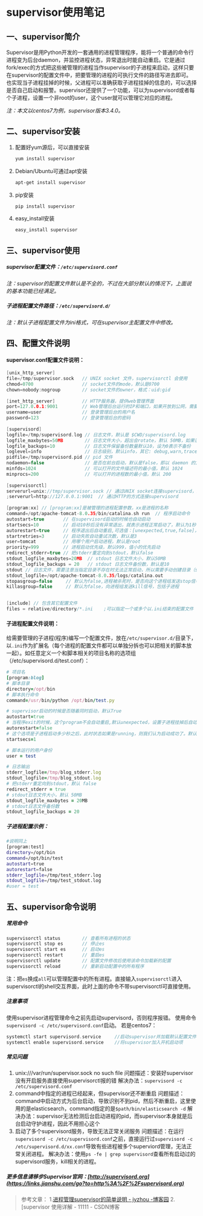 # supervisor使用笔记

## 一、supervisor简介

Supervisor是用Python开发的一套通用的进程管理程序，能将一个普通的命令行进程变为后台daemon，并监控进程状态，异常退出时能自动重启。它是通过fork/exec的方式把这些被管理的进程当作supervisor的子进程来启动，这样只要在supervisor的配置文件中，把要管理的进程的可执行文件的路径写进去即可。也实现当子进程挂掉的时候，父进程可以准确获取子进程挂掉的信息的，可以选择是否自己启动和报警。supervisor还提供了一个功能，可以为supervisord或者每个子进程，设置一个非root的user，这个user就可以管理它对应的进程。

*注：本文以centos7为例，supervisor版本3.4.0。*

## 二、supervisor安装

1. 配置好yum源后，可以直接安装

    

    ```bash
    yum install supervisor
    ```

2. Debian/Ubuntu可通过apt安装

    

    ```bash
    apt-get install supervisor
    ```

3. pip安装

    

    ```bash
    pip install supervisor
    ```

4. easy_install安装

    

    ```bash
    easy_install supervisor
    ```

## 三、supervisor使用

##### supervisor配置文件：`/etc/supervisord.conf`

*注：supervisor的配置文件默认是不全的，不过在大部分默认的情况下，上面说的基本功能已经满足。*

##### 子进程配置文件路径：`/etc/supervisord.d/`

*注：默认子进程配置文件为ini格式，可在supervisor主配置文件中修改。*

## 四、配置文件说明

#### supervisor.conf配置文件说明：

```c++
[unix_http_server]
file=/tmp/supervisor.sock   // UNIX socket 文件，supervisorctl 会使用
chmod=0700                  // socket文件的mode，默认是0700
chown=nobody:nogroup        // socket文件的owner，格式：uid:gid
 
[inet_http_server]          // HTTP服务器，提供web管理界面
port=127.0.0.1:9001         // Web管理后台运行的IP和端口，如果开放到公网，需要注意安全性
username=user               // 登录管理后台的用户名
password=123                // 登录管理后台的密码
 
[supervisord]
logfile=/tmp/supervisord.log // 日志文件，默认是 $CWD/supervisord.log
logfile_maxbytes=50MB        // 日志文件大小，超出会rotate，默认 50MB，如果设成0，表示不限制大小
logfile_backups=10           // 日志文件保留备份数量默认10，设为0表示不备份
loglevel=info                // 日志级别，默认info，其它: debug,warn,trace
pidfile=/tmp/supervisord.pid // pid 文件
nodaemon=false               // 是否在前台启动，默认是false，即以 daemon 的方式启动
minfds=1024                  // 可以打开的文件描述符的最小值，默认 1024
minprocs=200                 // 可以打开的进程数的最小值，默认 200
 
[supervisorctl]
serverurl=unix://tmp/supervisor.sock // 通过UNIX socket连接supervisord，路径与unix_http_server部分的file一致
;serverurl=http://127.0.0.1:9001  // 通过HTTP的方式连接supervisord
 
[program:xx] // [program:xx]是被管理的进程配置参数，xx是进程的名称
command=/opt/apache-tomcat-8.0.35/bin/catalina.sh run  // 程序启动命令
autostart=true       // 在supervisord启动的时候也自动启动
startsecs=10         // 启动10秒后没有异常退出，就表示进程正常启动了，默认为1秒
autorestart=true     // 程序退出后自动重启,可选值：[unexpected,true,false]，默认为unexpected，表示进程意外杀死后才重启
startretries=3       // 启动失败自动重试次数，默认是3
user=tomcat          // 用哪个用户启动进程，默认是root
priority=999         // 进程启动优先级，默认999，值小的优先启动
redirect_stderr=true // 把stderr重定向到stdout，默认false
stdout_logfile_maxbytes=20MB  // stdout 日志文件大小，默认50MB
stdout_logfile_backups = 20   // stdout 日志文件备份数，默认是10
stdout // 日志文件，需要注意当指定目录不存在时无法正常启动，所以需要手动创建目录（supervisord 会自动创建日志文件）
stdout_logfile=/opt/apache-tomcat-8.0.35/logs/catalina.out
stopasgroup=false     // 默认为false,进程被杀死时，是否向这个进程组发送stop信号，包括子进程
killasgroup=false     // 默认为false，向进程组发送kill信号，包括子进程
 

[include] // 包含其它配置文件
files = relative/directory/*.ini    ;可以指定一个或多个以.ini结束的配置文件
```

#### 子进程配置文件说明：

给需要管理的子进程(程序)编写一个配置文件，放在`/etc/supervisor.d/`目录下，以`.ini`作为扩展名（每个进程的配置文件都可以单独分拆也可以把相关的脚本放一起）。如任意定义一个和脚本相关的项目名称的选项组（/etc/supervisord.d/test.conf）：

```ruby
# 项目名
[program:blog]
# 脚本目录
directory=/opt/bin
# 脚本执行命令
command=/usr/bin/python /opt/bin/test.py

# supervisor启动的时候是否随着同时启动，默认True
autostart=true
# 当程序exit的时候，这个program不会自动重启,默认unexpected，设置子进程挂掉后自动重启的情况，有三个选项，false,unexpected和true。如果为false的时候，无论什么情况下，都不会被重新启动，如果为unexpected，只有当进程的退出码不在下面的exitcodes里面定义的
autorestart=false
# 这个选项是子进程启动多少秒之后，此时状态如果是running，则我们认为启动成功了。默认值为1
startsecs=1

# 脚本运行的用户身份 
user = test

# 日志输出 
stderr_logfile=/tmp/blog_stderr.log 
stdout_logfile=/tmp/blog_stdout.log 
# 把stderr重定向到stdout，默认 false
redirect_stderr = true
# stdout日志文件大小，默认 50MB
stdout_logfile_maxbytes = 20MB
# stdout日志文件备份数
stdout_logfile_backups = 20
```

##### 子进程配置示例：

```bash
#说明同上
[program:test] 
directory=/opt/bin 
command=/opt/bin/test
autostart=true 
autorestart=false 
stderr_logfile=/tmp/test_stderr.log 
stdout_logfile=/tmp/test_stdout.log 
#user = test  
```

## 五、supervisor命令说明

##### 常用命令

```cpp
supervisorctl status        // 查看所有进程的状态
supervisorctl stop es       // 停止es
supervisorctl start es      // 启动es
supervisorctl restart       // 重启es
supervisorctl update        // 配置文件修改后使用该命令加载新的配置
supervisorctl reload        // 重新启动配置中的所有程序
```

注：把`es`换成`all`可以管理配置中的所有进程。直接输入`supervisorctl`进入supervisorctl的shell交互界面，此时上面的命令不带supervisorctl可直接使用。

##### 注意事项

使用supervisor进程管理命令之前先启动supervisord，否则程序报错。
使用命令`supervisord -c /etc/supervisord.conf`启动。
若是centos7：

```cpp
systemctl start supervisord.service     //启动supervisor并加载默认配置文件
systemctl enable supervisord.service    //将supervisor加入开机启动项
```

##### 常见问题

1. unix:///var/run/supervisor.sock no such file
    问题描述：安装好supervisor没有开启服务直接使用supervisorctl报的错
    解决办法：`supervisord -c /etc/supervisord.conf`
2. command中指定的进程已经起来，但supervisor还不断重启
    问题描述：command中启动方式为后台启动，导致识别不到pid，然后不断重启，这里使用的是elasticsearch，command指定的是`$path/bin/elasticsearch -d` 
    解决办法：supervisor无法检测后台启动进程的pid，而supervisor本身就是后台启动守护进程，因此不用担心这个
3. 启动了多个supervisord服务，导致无法正常关闭服务
    问题描述：在运行`supervisord -c /etc/supervisord.conf`之前，直接运行过`supervisord -c /etc/supervisord.d/xx.conf`导致有些进程被多个superviord管理，无法正常关闭进程。
    解决办法：使用`ps -fe | grep supervisord`查看所有启动过的supervisord服务，kill相关的进程。

##### 更多信息请移步Supervisor官网：[http://supervisord.org](https://links.jianshu.com/go?to=http%3A%2F%2Fsupervisord.org)

> 参考文章：
> 1.[进程管理supervisor的简单说明 - jyzhou -博客园](https://links.jianshu.com/go?to=https%3A%2F%2Fwww.cnblogs.com%2Fzhoujinyi%2Fp%2F6073705.html) 
> 2.[supervisor 使用详解 - 11111 - CSDN博客